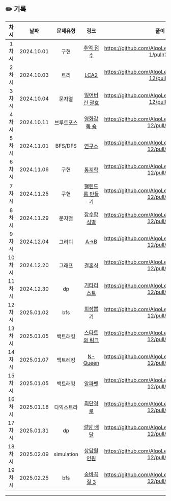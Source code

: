 ## ✏️ 기록

|  차시  |     날짜     |  문제유형   |                                    링크                                     |                         풀이                          |
|:----:|:----------:|:-------:|:-------------------------------------------------------------------------:|:---------------------------------------------------:|
| 1차시  | 2024.10.01 |   구현    | [추억 점수](https://school.programmers.co.kr/learn/courses/30/lessons/176963) | https://github.com/AlgoLeadMe/AlgoLeadMe-1/pull/35  |
| 2차시  | 2024.10.03 |   트리    | [LCA2](https://school.programmers.co.kr/learn/courses/30/lessons/176963)  | https://github.com/AlgoLeadMe/AlgoLeadMe-12/pull/7  |
| 3차시  | 2024.10.04 |   문자열   |              [잃어버린 괄호](https://www.acmicpc.net/problem/1541)              | https://github.com/AlgoLeadMe/AlgoLeadMe-12/pull/9  |
| 4차시  | 2024.10.11 |  브루트포스  |              [영화감독 숌](https://www.acmicpc.net/problem/1436)               | https://github.com/AlgoLeadMe/AlgoLeadMe-12/pull/15 |
| 5차시  | 2024.11.01 | BFS/DFS |               [연구소](https://www.acmicpc.net/problem/14502)                | https://github.com/AlgoLeadMe/AlgoLeadMe-12/pull/17 |
| 6차시  | 2024.11.06 |   구현    |                [통계학](https://www.acmicpc.net/problem/2108)                | https://github.com/AlgoLeadMe/AlgoLeadMe-12/pull/23 |
| 7차시  | 2024.11.25 |   구현    |             [팰린드롬 만들기](https://www.acmicpc.net/problem/1213)              | https://github.com/AlgoLeadMe/AlgoLeadMe-12/pull/31 |
| 8차시  | 2024.11.29 |   문자열   |               [잠수함식별](https://www.acmicpc.net/problem/2671)               | https://github.com/AlgoLeadMe/AlgoLeadMe-12/pull/35 |
| 9차시  | 2024.12.04 |   그리디   |               [A->B](https://www.acmicpc.net/problem/16953)               | https://github.com/AlgoLeadMe/AlgoLeadMe-12/pull/39 |
| 10차시 | 2024.12.20 |   그래프   |                [결혼식](https://www.acmicpc.net/problem/5567)                | https://github.com/AlgoLeadMe/AlgoLeadMe-12/pull/40 |
| 11차시 | 2024.12.30 |   dp    |               [기타리스트](https://www.acmicpc.net/problem/1495)               | https://github.com/AlgoLeadMe/AlgoLeadMe-12/pull/49 |
| 12차시 | 2025.01.02 |   bfs   |               [회장뽑기](https://www.acmicpc.net/problem/2660)                | https://github.com/AlgoLeadMe/AlgoLeadMe-12/pull/50 |
| 13차시 | 2025.01.05 |  백트래킹   |             [스타트와 링크](https://www.acmicpc.net/problem/14889)              | https://github.com/AlgoLeadMe/AlgoLeadMe-12/pull/52 |
| 14차시 | 2025.01.07 |  백트레킹   |              [N-Queen](https://www.acmicpc.net/problem/9663)              | https://github.com/AlgoLeadMe/AlgoLeadMe-12/pull/53 |
| 15차시 | 2025.01.05 |  백트래킹   |             [알파벳](https://www.acmicpc.net/problem/1987)              | https://github.com/AlgoLeadMe/AlgoLeadMe-12/pull/60 |
| 16차시 | 2025.01.18 |  다익스트라   |             [최단경로](https://www.acmicpc.net/problem/1753)              | https://github.com/AlgoLeadMe/AlgoLeadMe-12/pull/62 |
| 17차시 | 2025.01.31 |  dp   |             [설탕 배달](https://www.acmicpc.net/problem/2839)              | https://github.com/AlgoLeadMe/AlgoLeadMe-12/pull/68 |
| 18차시 | 2025.02.09 |  simulation   |             [상담원 인원](https://school.programmers.co.kr/learn/courses/30/lessons/214288)              | https://github.com/AlgoLeadMe/AlgoLeadMe-12/pull/70 |
| 19차시 | 2025.02.25 |  bfs   |             [숨바꼭질 3](https://school.programmers.co.kr/learn/courses/30/lessons/13549)              | https://github.com/AlgoLeadMe/AlgoLeadMe-12/pull/76 |


---
